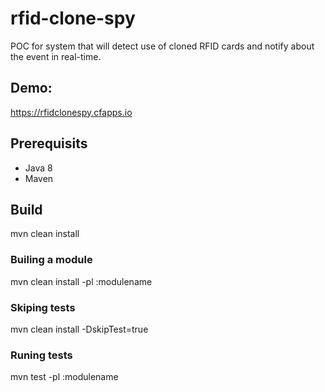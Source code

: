 # rfid-clone-spy
POC for system that will detect use of cloned RFID cards and notify about the event in real-time.

## Demo: ##
https://rfidclonespy.cfapps.io

## Prerequisits 
* Java 8
* Maven 

## Build

mvn clean install

### Builing a module

mvn clean install -pl :modulename

### Skiping tests

mvn clean install -DskipTest=true

### Runing tests

mvn test -pl :modulename




